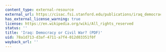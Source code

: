 ```yaml
---
content_type: external-resource
external_url: https://cisac.fsi.stanford.edu/publications/iraq_democracy_or_civil_war
has_external_license_warning: true
license: https://en.wikipedia.org/wiki/All_rights_reserved
status: ''
title: 'Iraq: Democracy or Civil War? (PDF)'
uid: 78a1d713-d3af-4711-a7f4-012d03351f0f
wayback_url: ''
---
```

